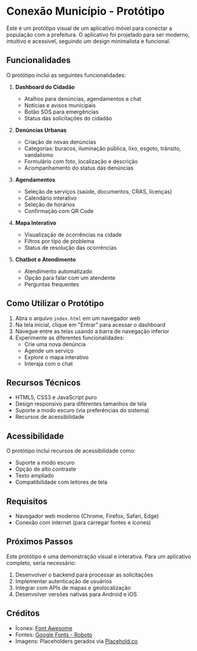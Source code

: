 # Conexão Município - Protótipo

Este é um protótipo visual de um aplicativo móvel para conectar a população com a prefeitura. O aplicativo foi projetado para ser moderno, intuitivo e acessível, seguindo um design minimalista e funcional.

## Funcionalidades

O protótipo inclui as seguintes funcionalidades:

1. **Dashboard do Cidadão**
   - Atalhos para denúncias, agendamentos e chat
   - Notícias e avisos municipais
   - Botão SOS para emergências
   - Status das solicitações do cidadão

2. **Denúncias Urbanas**
   - Criação de novas denúncias
   - Categorias: buracos, iluminação pública, lixo, esgoto, trânsito, vandalismo
   - Formulário com foto, localização e descrição
   - Acompanhamento do status das denúncias

3. **Agendamentos**
   - Seleção de serviços (saúde, documentos, CRAS, licenças)
   - Calendário interativo
   - Seleção de horários
   - Confirmação com QR Code

4. **Mapa Interativo**
   - Visualização de ocorrências na cidade
   - Filtros por tipo de problema
   - Status de resolução das ocorrências

5. **Chatbot e Atendimento**
   - Atendimento automatizado
   - Opção para falar com um atendente
   - Perguntas frequentes

## Como Utilizar o Protótipo

1. Abra o arquivo `index.html` em um navegador web
2. Na tela inicial, clique em "Entrar" para acessar o dashboard
3. Navegue entre as telas usando a barra de navegação inferior
4. Experimente as diferentes funcionalidades:
   - Crie uma nova denúncia
   - Agende um serviço
   - Explore o mapa interativo
   - Interaja com o chat

## Recursos Técnicos

- HTML5, CSS3 e JavaScript puro
- Design responsivo para diferentes tamanhos de tela
- Suporte a modo escuro (via preferências do sistema)
- Recursos de acessibilidade

## Acessibilidade

O protótipo inclui recursos de acessibilidade como:
- Suporte a modo escuro
- Opção de alto contraste
- Texto ampliado
- Compatibilidade com leitores de tela

## Requisitos

- Navegador web moderno (Chrome, Firefox, Safari, Edge)
- Conexão com internet (para carregar fontes e ícones)

## Próximos Passos

Este protótipo é uma demonstração visual e interativa. Para um aplicativo completo, seria necessário:
1. Desenvolver o backend para processar as solicitações
2. Implementar autenticação de usuários
3. Integrar com APIs de mapas e geolocalização
4. Desenvolver versões nativas para Android e iOS

## Créditos

- Ícones: [Font Awesome](https://fontawesome.com/)
- Fontes: [Google Fonts - Roboto](https://fonts.google.com/specimen/Roboto)
- Imagens: Placeholders gerados via [Placehold.co](https://placehold.co/)
